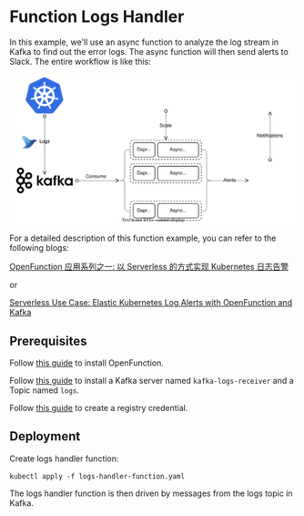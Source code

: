 # Function Logs Handler

In this example, we'll use an async function to analyze the log stream in Kafka to find out the error logs. The async function will then send alerts to Slack. The entire workflow is like this:

![elastic-log-processing.drawio.svg](./images/elastic-log-processing.drawio.svg)

For a detailed description of this function example, you can refer to the following blogs: 

[OpenFunction 应用系列之一: 以 Serverless 的方式实现 Kubernetes 日志告警](https://kubesphere.io/zh/blogs/serverless-way-for-kubernetes-log-alert/)

or

[Serverless Use Case: Elastic Kubernetes Log Alerts with OpenFunction and Kafka](https://kubesphere.io/blogs/serverless-way-for-kubernetes-log-alert/)

## Prerequisites

Follow [this guide](../../../Prerequisites.md#openfunction) to install OpenFunction.

Follow [this guide](../../../Prerequisites.md#kafka) to install a Kafka server named `kafka-logs-receiver` and a Topic named `logs`.

Follow [this guide](../../../Prerequisites.md#registry-credential) to create a registry credential.

## Deployment

Create logs handler function:

```shell
kubectl apply -f logs-handler-function.yaml
```

The logs handler function is then driven by messages from the logs topic in Kafka.

